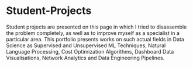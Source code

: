 # Student-Projects

Student projects are presented on this page in which I tried to disassemble the problem completely, as well as to improve myself as a specialist in a particular area. This portfolio presents works on such actual fields in Data Science as Supervised and Unsupervised ML Techniques, Natural Language Processing, Cost Optimization Algorithms, Dashboard Data Visualisations, Network Analytics and Data Engineering Pipelines.
